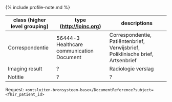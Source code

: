 {% include profile-note.md %}

|class (higher level grouping)|type (http://loinc.org)|descriptions|
|--|--|--|
|Correspondentie|56444-3 Healthcare communication Document|Correspondentie, Patiëntenbrief, Verwijsbrief, Poliklinische brief, Artsenbrief|
|Imaging result|?|Radiologie verslag|
|Notitie|?|?|

Request:
``<ontsluiten-bronsysteem-base>/DocumentReference?subject=<fhir_patient_id>``